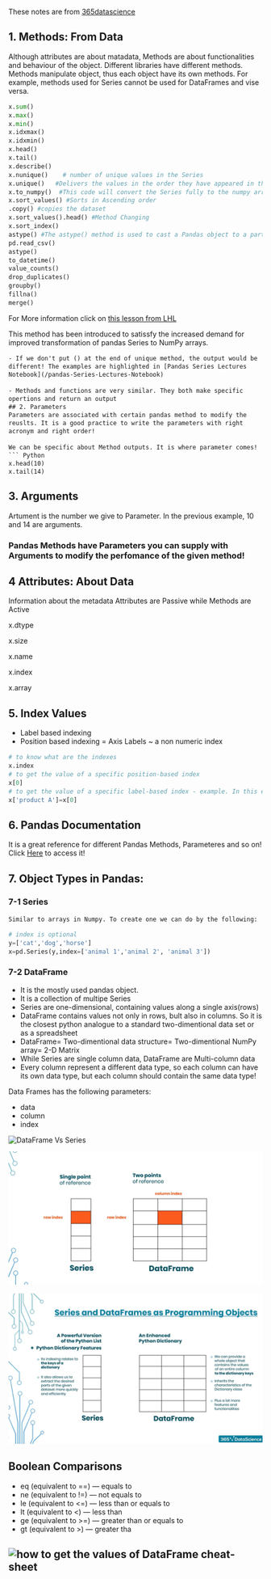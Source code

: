 These notes are from [365datascience](https://learn.365datascience.com/courses/preview/data-cleaning-preprocessing-pandas/)


## 1. Methods: From Data
Although attributes are about matadata, Methods are about functionalities and behaviour of the object.
Different libraries have different methods. Methods manipulate object, thus each object have its own methods. For example, methods used for Series cannot be used for DataFrames and vise versa.
``` Python
x.sum()
x.max()
x.min()
x.idxmax()
x.idxmin()
x.head()
x.tail()
x.describe()
x.nunique()    # number of unique values in the Series
x.unique()   #Delivers the values in the order they have appeared in the data set. 
x.to_numpy()  #This code will convert the Series fully to the numpy array type!
x.sort_values() #Sorts in Ascending order
.copy() #copies the dataset
x.sort_values().head() #Method Changing
x.sort_index()
astype() #The astype() method is used to cast a Pandas object to a particular data type. It can be a very helpful function in case your data is not stored in the correct format (data type). For instance, if floating point numbers have somehow been misinterpreted by Python as strings, you can convert them back to floating point numbers with astype().
pd.read_csv()
astype()
to_datetime()
value_counts()
drop_duplicates()
groupby()
fillna()
merge()

```
For More information click on [this lesson from LHL](https://data.compass.lighthouselabs.ca/1feac02f-2b81-409d-9192-9705596ef731)

This method has been introduced to satissfy the increased demand for improved transformation of pandas Series to NumPy arrays.
```
- If we don't put () at the end of unique method, the output would be different! The examples are highlighted in [Pandas Series Lectures Notebook](/pandas-Series-Lectures-Notebook)

- Methods and functions are very similar. They both make specific opertions and return an output
## 2. Parameters
Parameters are associated with certain pandas method to modify the reuslts. It is a good practice to write the parameters with right acronym and right order!

We can be specific about Method outputs. It is where parameter comes!
``` Python
x.head(10)
x.tail(14)
```
## 3. Arguments
Artument is the number we give to Parameter. In the previous example, 10 and 14 are arguments.
### Pandas **Methods** have **Parameters** you can supply with **Arguments** to modify the perfomance of the given method!

## 4 Attributes: About Data
Information about the metadata
Attributes are Passive while Methods are Active

x.dtype

x.size

x.name

x.index

x.array

## 5. Index Values
- Label based indexing
- Position based indexing = Axis Labels ~ a non numeric index
``` Python
# to know what are the indexes
x.index
# to get the value of a specific position-based index 
x[0]
# to get the value of a specific label-based index - example. In this examle we can also use the previous method! (suppose Product A is the first data in the Series)
x['product A']=x[0]
```
## 6. Pandas Documentation
It is a great reference for different Pandas Methods, Parameteres and so on! Click [Here](https://pandas.pydata.org/docs/user_guide/index.html) to access it!

## 7. Object Types in Pandas:
### 7-1 Series

    Similar to arrays in Numpy. To create one we can do by the following:
``` Python
# index is optional
y=['cat','dog','horse']
x=pd.Series(y,index=['animal 1','animal 2', 'animal 3'])
```
### 7-2 DataFrame
- It is the mostly used pandas object.
- It is a collection of multipe Series
- Series are one-dimensional, containing values along a single axis(rows)
- DataFrame contains values not only in rows, bult also in columns. So it is the closest python analogue to a standard two-dimentional data set or as a spreadsheet
- DataFrame= Two-dimentional data structure= Two-dimentional NumPy array= 2-D Matrix
- While Series are single column data, DataFrame are Multi-column data
- Every column represent a different data type, so each column can have its own data type, but each column should contain the same data type!

Data Frames has the following parameters:
- data
- column
- index

![DataFrame Vs Series](/lighthouse-data-notes/pics/DataFrame-VS-Series-2.png)

![DataFrame Vs Series](pics/DataFrame-VS-Series-2.png)

![DataFrame Vs Series](/pics/DataFrame-VS-Series-3.png)

## Boolean Comparisons

- eq (equivalent to ==) — equals to
- ne (equivalent to !=) — not equals to
- le (equivalent to <=) — less than or equals to
- lt (equivalent to <) — less than
- ge (equivalent to >=) — greater than or equals to
- gt (equivalent to >) — greater tha

## ![how to get the values of DataFrame cheat-sheet](/Get-values-DataFrame.png)
